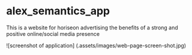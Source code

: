 # alex_semantics_app
This is a website for horiseon advertising the benefits of a strong and positive online/social media presence

![screenshot of application] (.assets/images/web-page-screen-shot.jpg)